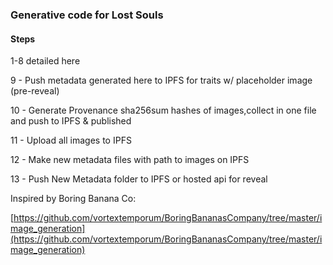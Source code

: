 ### Generative code for Lost Souls

#### Steps 
1-8 detailed here

9 - Push metadata generated here to IPFS for traits w/ placeholder image (pre-reveal)

10 - Generate Provenance sha256sum hashes of images,collect in one file and push to IPFS & published

11 - Upload all images to IPFS

12 - Make new metadata files with path to images on IPFS

13 - Push New Metadata folder to IPFS or hosted api for reveal



Inspired by Boring Banana Co:

[https://github.com/vortextemporum/BoringBananasCompany/tree/master/image_generation](https://github.com/vortextemporum/BoringBananasCompany/tree/master/image_generation)